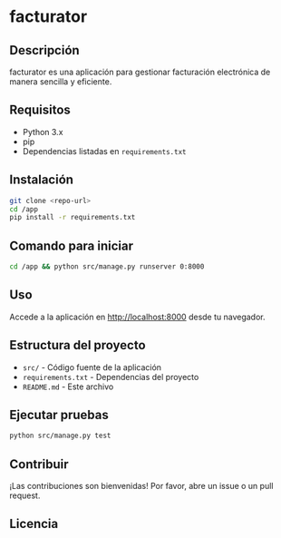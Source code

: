 # facturator

## Descripción

facturator es una aplicación para gestionar facturación electrónica de manera sencilla y eficiente.

## Requisitos

- Python 3.x
- pip
- Dependencias listadas en `requirements.txt`

## Instalación

```bash
git clone <repo-url>
cd /app
pip install -r requirements.txt
```

## Comando para iniciar

```bash
cd /app && python src/manage.py runserver 0:8000
```

## Uso

Accede a la aplicación en [http://localhost:8000](http://localhost:8000) desde tu navegador.

## Estructura del proyecto

- `src/` - Código fuente de la aplicación
- `requirements.txt` - Dependencias del proyecto
- `README.md` - Este archivo

## Ejecutar pruebas

```bash
python src/manage.py test
```

## Contribuir

¡Las contribuciones son bienvenidas! Por favor, abre un issue o un pull request.

## Licencia
